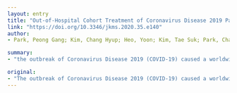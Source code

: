 ```yaml
---
layout: entry
title: "Out-of-Hospital Cohort Treatment of Coronavirus Disease 2019 Patients with Mild Symptoms in Korea: an Experience from a Single Community Treatment Center"
link: "https://doi.org/10.3346/jkms.2020.35.e140"
author:
- Park, Peong Gang; Kim, Chang Hyup; Heo, Yoon; Kim, Tae Suk; Park, Chan Woo; Kim, Choong Hyo

summary:
- "the outbreak of Coronavirus Disease 2019 (COVID-19) caused a worldwide pandemic. During the first two weeks, 7 patients were transferred to the hospital because of symptom aggravation and 107 patients were discharged without any complication. CTC may be a very cost-effective and resource-saving strategy in managing massive cases of COVID19 or other emerging infectious diseases. A total of 309 patients were admitted to our CTC."

original:
- "The outbreak of Coronavirus Disease 2019 (COVID-19) caused a worldwide pandemic. Less than 6 weeks after the first confirmed cases in Korea, the patient number exceeded 5,000, which overcrowded limited hospital resources and forced confirmed patients to stay at home. To allocate medical resources efficiently, Korea implemented a novel institution for the purpose of treating patients with cohort isolation out of hospital, namely the Community Treatment Center (CTC). Herein, we report results of the initial management of patients at one of the largest CTC in Korea. A total of 309 patients were admitted to our CTC. During the first two weeks, 7 patients were transferred to the hospital because of symptom aggravation and 107 patients were discharged without any complication. Although it is a novel concept and may have some limitations, CTC may be a very cost-effective and resource-saving strategy in managing massive cases of COVID-19 or other emerging infectious diseases."
---
```


